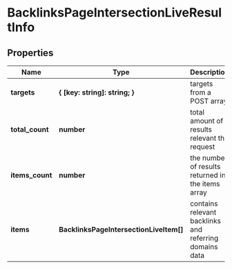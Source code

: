# BacklinksPageIntersectionLiveResultInfo

## Properties

| Name | Type | Description | Notes |
|------------ | ------------- | ------------- | -------------|
**targets** | **{ [key: string]: string; }** | targets from a POST array |[optional]|
**total_count** | **number** | total amount of results relevant the request |[optional]|
**items_count** | **number** | the number of results returned in the items array |[optional]|
**items** | **BacklinksPageIntersectionLiveItem[]** | contains relevant backlinks and referring domains data |[optional]|